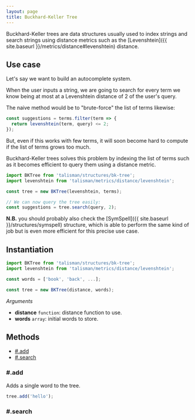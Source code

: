 ```yaml
---
layout: page
title: Buckhard-Keller Tree
---
```


Buckhard-Keller trees are data structures usually used to index strings and search strings using distance metrics such as the [Levenshtein]({{ site.baseurl }}/metrics/distance#levenshtein) distance.

## Use case

Let's say we want to build an autocomplete system.

When the user inputs a string, we are going to search for every term we know being at most at a Levenshtein distance of 2 of the user's query.

The naive method would be to "brute-force" the list of terms likewise:

```js
const suggestions = terms.filter(term => {
  return levenshtein(term, query) <= 2;
});
```

But, even if this works with few terms, it will soon become hard to compute if the list of terms grows too much.

Buckhard-Keller trees solves this problem by indexing the list of terms such as it becomes efficient to query them using a distance metric.

```js
import BKTree from 'talisman/structures/bk-tree';
import levenshtein from 'talisman/metrics/distance/levenshtein';

const tree = new BKTree(levenshtein, terms);

// We can now query the tree easily:
const suggestions = tree.search(query, 2);
```

**N.B.** you should probably also check the [SymSpell]({{ site.baseurl }}/structures/symspell) structure, which is able to perform the same kind of job but is even more efficient for this precise use case.

## Instantiation

```js
import BKTree from 'talisman/structures/bk-tree';
import levenshtein from 'talisman/metrics/distance/levenshtein';

const words = ['book', 'back', ...];

const tree = new BKTree(distance, words);
```

*Arguments*

* **distance** <code class="type">function</code>: distance function to use.
* **words** <code class="type">array</code>: initial words to store.

## Methods

* [#.add](#add)
* [#.search](#search)

<h3 id="add">#.add</h3>

Adds a single word to the tree.

```js
tree.add('hello');
```

<h3 id="search">#.search</h3>

